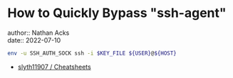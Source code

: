 # How to Quickly Bypass "ssh-agent"

author:: Nathan Acks  
date:: 2022-07-10

```bash
env -u SSH_AUTH_SOCK ssh -i $KEY_FILE ${USER}@${HOST}
```

* [slyth11907 / Cheatsheets](https://github.com/slyth11907/Cheatsheets)
